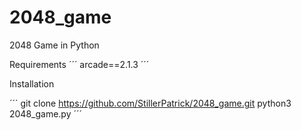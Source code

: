 # 2048_game
2048 Game in Python

Requirements 
´´´
arcade==2.1.3
´´´

Installation 

´´´
git clone  https://github.com/StillerPatrick/2048_game.git
python3 2048_game.py
´´´
